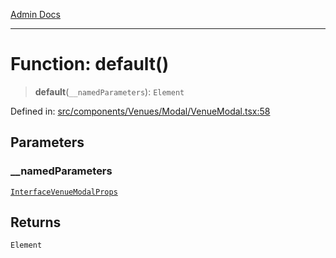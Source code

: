 [Admin Docs](/)

***

# Function: default()

> **default**(`__namedParameters`): `Element`

Defined in: [src/components/Venues/Modal/VenueModal.tsx:58](https://github.com/PalisadoesFoundation/talawa-admin/blob/main/src/components/Venues/Modal/VenueModal.tsx#L58)

## Parameters

### \_\_namedParameters

[`InterfaceVenueModalProps`](../interfaces/InterfaceVenueModalProps.md)

## Returns

`Element`
